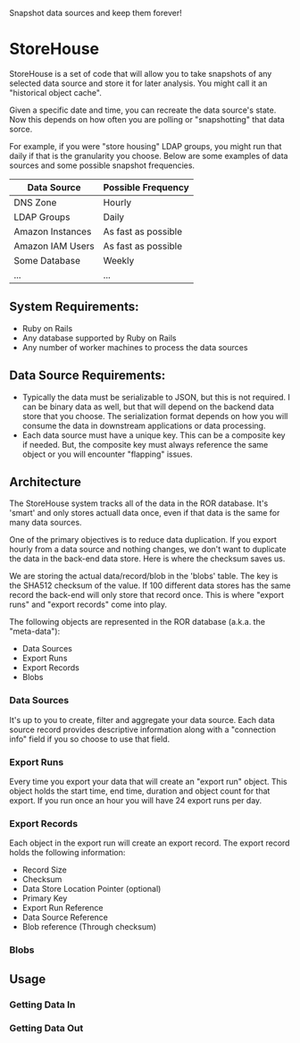 Snapshot data sources and keep them forever!

# StoreHouse

StoreHouse is a set of code that will allow you to take snapshots of any selected data source and store it for later analysis.  You might call it an "historical object cache".

Given a specific date and time, you can recreate the data source's state.  Now this depends on how often you are polling or "snapshotting" that data sorce.

For example, if you were "store housing" LDAP groups, you might run that daily if that is the granularity you choose.  Below are some examples of data sources and some possible snapshot frequencies.

Data Source        | Possible Frequency
-------------------|------------
 DNS Zone          | Hourly
 LDAP Groups       | Daily
 Amazon Instances  | As fast as possible
 Amazon IAM Users  | As fast as possible
 Some Database     | Weekly
 ...               | ...

## System Requirements:

* Ruby on Rails
* Any database supported by Ruby on Rails
* Any number of worker machines to process the data sources

## Data Source Requirements:

* Typically the data must be serializable to JSON, but this is not required.  I can be binary data as well, but that will depend on the backend data store that you choose.  The serialization format depends on how you will consume the data in downstream applications or data processing.
* Each data source must have a unique key.  This can be a composite key if needed.  But, the composite key must always reference the same object or you will encounter "flapping" issues.

## Architecture

The StoreHouse system tracks all of the data in the ROR database.  It's 'smart' and only stores actuall data once, even if that data is the same for many data sources.

One of the primary objectives is to reduce data duplication.  If you export hourly from a data source and nothing changes, we don't want to duplicate the data in the back-end data store.  Here is where the checksum saves us.

We are storing the actual data/record/blob in the 'blobs' table.  The key is the SHA512 checksum of the value.  If 100 different data stores has the same record the back-end will only store that record once.  This is where "export runs" and "export records" come into play.

The following objects are represented in the ROR database (a.k.a. the "meta-data"):

* Data Sources
* Export Runs
* Export Records
* Blobs

### Data Sources
It's up to you to create, filter and aggregate your data source.  Each data source record provides descriptive information along with a "connection info" field if you so choose to use that field.

### Export Runs
Every time you export your data that will create an "export run" object.  This object holds the start time, end time, duration and object count for that export.  If you run once an hour you will have 24 export runs per day.

### Export Records
Each object in the export run will create an export record.  The export record holds the following information:
* Record Size
* Checksum
* Data Store Location Pointer (optional)
* Primary Key
* Export Run Reference
* Data Source Reference
* Blob reference (Through checksum)

### Blobs

## Usage

### Getting Data In

### Getting Data Out

